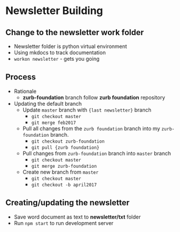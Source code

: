 # Newsletter Building

## Change to the newsletter work folder
  * Newsletter folder is python virtual environment
  * Using mkdocs to track documentation
  * `workon newsletter` - gets you going


## Process
* Rationale
  * **zurb-foundation** branch follow **zurb foundation** repository
* Updating the default branch
  * Update `master` branch with `{last newsletter}` branch
    * `git checkout master`
    * `git merge feb2017`
  * Pull all changes from the `zurb foundation` branch into my `zurb-foundation` branch.
    * `git checkout zurb-foundation`
    * `git pull {zurb foundation}`
  * Pull changes from `zurb-foundation` branch into `master` branch
    * `git checkout master`
    * `git merge zurb-foundation`
  * Create new branch from `master`
    * `git checkout master`
    * `git checkout -b april2017`

## Creating/updating the newsletter
* Save word document as text to **newsletter/txt** folder
* Run `npm start` to run development server 
